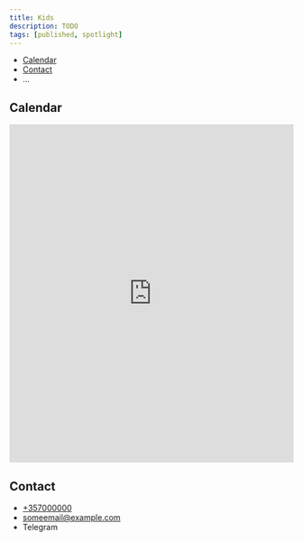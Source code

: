 ```yaml
---
title: Kids
description: TODO
tags: [published, spotlight]
---
```


- [Calendar](#calendar)
- [Contact](#contact)
- ...

## Calendar

<iframe loading="lazy" title="Children Calendar" src="https://calendar.google.com/calendar/embed?src=df7aa66bfa29f536097c661404e0e3a1c9c9917c01228424627574fbc5cd37a3%40group.calendar.google.com&mode=AGENDA&amp;ctz=Asia%2FNicosia&amp;hl={{lang}}" style="border:0" width="100%" height="600" frameborder="0" scrolling="no"></iframe>

## Contact

- [+357000000](tel:+357000000)
- someemail@example.com
- Telegram
